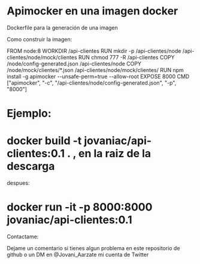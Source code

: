 # Apimocker en una imagen docker

Dockerfile para la generación de una imagen 

Como construir la imagen:

FROM node:8
WORKDIR /api-clientes
RUN mkdir -p /api-clientes/node /api-clientes/node/mock/clientes
RUN chmod 777 -R /api-clientes
COPY /node/config-generated.json /api-clientes/node
COPY /node/mock/clientes/*.json /api-clientes/node/mock/clientes/
RUN npm install -g apimocker --unsafe-perm=true --allow-root
EXPOSE 8000
CMD ["apimocker", "-c", "/api-clientes/node/config-generated.json", "-p", "8000"]

# Ejemplo:

# docker build -t jovaniac/api-clientes:0.1 . , en la raiz de la descarga

despues:

# docker run -it -p 8000:8000 jovaniac/api-clientes:0.1 


Contactame:

Dejame un comentario si tienes algun problema en este repositorio de github o un DM en @Jovani_Aarzate mi cuenta de Twitter
